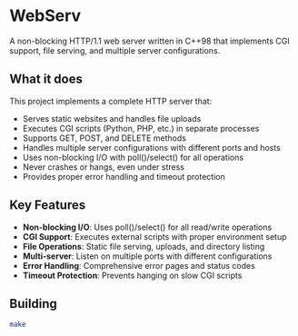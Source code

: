 # WebServ

A non-blocking HTTP/1.1 web server written in C++98 that implements CGI support, file serving, and multiple server configurations.

## What it does

This project implements a complete HTTP server that:
- Serves static websites and handles file uploads
- Executes CGI scripts (Python, PHP, etc.) in separate processes
- Supports GET, POST, and DELETE methods
- Handles multiple server configurations with different ports and hosts
- Uses non-blocking I/O with poll()/select() for all operations
- Never crashes or hangs, even under stress
- Provides proper error handling and timeout protection

## Key Features

- **Non-blocking I/O**: Uses poll()/select() for all read/write operations
- **CGI Support**: Executes external scripts with proper environment setup
- **File Operations**: Static file serving, uploads, and directory listing
- **Multi-server**: Listen on multiple ports with different configurations
- **Error Handling**: Comprehensive error pages and status codes
- **Timeout Protection**: Prevents hanging on slow CGI scripts

## Building

```bash
make
```



